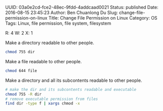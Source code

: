 UUID: 03a0e2cd-fce2-48ec-9fdd-4addcaad0021
Status: published
Date: 2016-08-15 23:45:23
Author: Ben Chuanlong Du
Slug: change-file-permission-on-linux
Title: Change File Permission on Linux
Category: OS
Tags: Linux, file permission, file system, filesystem

R: 4
W: 2
X: 1

Make a directory readable to other people.
```sh
chmod 755 dir  
```
Make a file readable to other people.
```sh
chmod 644 file 
```
Make a directory and all its subcontents readable to other people.
```sh
# make the dir and its subcontents readable and executable
chmod 755 -R dir
# remove executable permission from files
find dir -type f | xargs chmod -x
```
